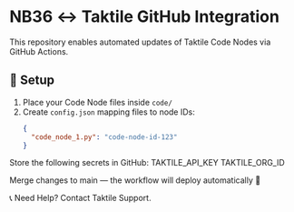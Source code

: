 # NB36 ↔ Taktile GitHub Integration

This repository enables automated updates of Taktile Code Nodes via GitHub Actions.

## 🔧 Setup

1. Place your Code Node files inside `code/`
2. Create `config.json` mapping files to node IDs:
   ```json
   {
     "code_node_1.py": "code-node-id-123"
   }
Store the following secrets in GitHub:
TAKTILE_API_KEY
TAKTILE_ORG_ID

Merge changes to main — the workflow will deploy automatically 🎉

📞 Need Help?
Contact Taktile Support.
